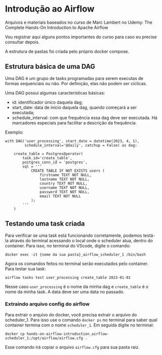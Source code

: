 # Introdução ao Airflow

Arquivos e materiais baseados no curso de Marc Lambert no Udemy: The Complete Hands-On Introduction to Apache Airflow

Vou registrar aqui alguns pontos importantes do curso para caso eu precise consultar depois.

A estrutura de pastas foi criada pelo próprio docker compose.

## Estrutura básica de uma DAG
Uma DAG é um grupo de tasks programadas para serem executas de formas sequenciais ou não. Por definição, elas não podem ser cíclicas.

Uma DAG possui algumas características básicas:
- id: identificador único daquela dag;
- start_date: data de início daquela dag, quando começará a ser executada;
- schedule_interval: com que frequência essa dag deve ser executada. Há marcadores especiais para facilitar a descrição da frequência.

Exemplo:
```
with DAG('user_processing', start_date = datetime(2023, 4, 1),
         schedule_interval='@daily', catchup = False) as dag:
    
    create_table = PostgresOperator(
        task_id='create_table',
        postgres_conn_id = 'postgres',
        sql = '''
            CREATE TABLE IF NOT EXISTS users (
                firstname TEXT NOT NULL,
                lastname TEXT NOT NULL,
                country TEXT NOT NULL,
                username TEXT NOT NULL,
                password TEXT NOT NULL,
                email TEXT NOT NULL
            );
        '''
    )
```

## Testando uma task criada
Para verificar se uma task está funcionando corretamente, podemos testá-la através do terminal  acessando o local onde o scheduler atua, dentro do container. Para isso, no terminal do VScode, digite o comando:

`docker exec -it {nome da sua pasta}_airflow_scheduler_1 /bin/bash`

Agora os comandos feitos no terminal serão executados pelo container. Para testar sua task:

`airflow tasks test user_processing create_table 2023-01-01`

Nesse caso `user_processing` é o nome da minha dag e `create_table` é o nome da minha task. A data deve ser uma data no passado.

### Extraindo arquivo config do airflow
Para extrair o arquivo do docker, você precisa extrair o arquivo do scheduler_1.
Para isso use o comando `docker ps` no terminal para saber qual container termina com o nome `scheduler_1`. Em seguida digite no terminal:

`docker cp hands-on-airflow-introduction_airflow-scheduler_1:/opt/airflow/airflow.cfg .`

Esse comando irá copiar o arquivo `airflow.cfg` para sua pasta raiz.


